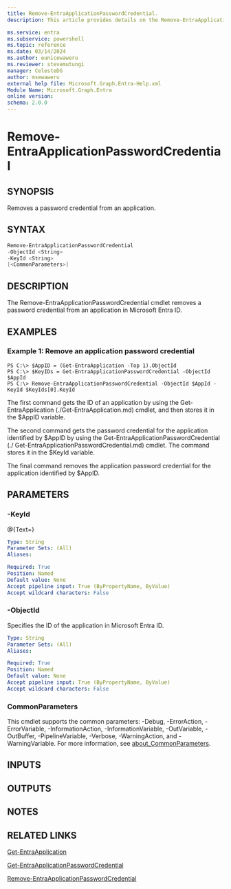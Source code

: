 ```yaml
---
title: Remove-EntraApplicationPasswordCredential.
description: This article provides details on the Remove-EntraApplicationPasswordCredential command.

ms.service: entra
ms.subservice: powershell
ms.topic: reference
ms.date: 03/14/2024
ms.author: eunicewaweru
ms.reviewer: stevemutungi
manager: CelesteDG
author: msewaweru
external help file: Microsoft.Graph.Entra-Help.xml
Module Name: Microsoft.Graph.Entra
online version:
schema: 2.0.0
---
```


# Remove-EntraApplicationPasswordCredential

## SYNOPSIS
Removes a password credential from an application.

## SYNTAX

```powershell
Remove-EntraApplicationPasswordCredential 
-ObjectId <String> 
-KeyId <String>
[<CommonParameters>]
```

## DESCRIPTION
The Remove-EntraApplicationPasswordCredential cmdlet removes a password credential from an application in Microsoft Entra ID.

## EXAMPLES

### Example 1: Remove an application password credential
```
PS C:\> $AppID = (Get-EntraApplication -Top 1).ObjectId
PS C:\> $KeyIDs = Get-EntraApplicationPasswordCredential -ObjectId $AppId
PS C:\> Remove-EntraApplicationPasswordCredential -ObjectId $AppId -KeyId $KeyIds[0].KeyId
```

The first command gets the ID of an application by using the Get-EntraApplication (./Get-EntraApplication.md) cmdlet, and then stores it in the $AppID variable.

The second command gets the password credential for the application identified by $AppID by using the Get-EntraApplicationPasswordCredential (./ Get-EntraApplicationPasswordCredential.md) cmdlet. 
The command stores it in the $KeyId variable.

The final command removes the application password credential for the application identified by $AppID.

## PARAMETERS

### -KeyId
@{Text=}

```yaml
Type: String
Parameter Sets: (All)
Aliases:

Required: True
Position: Named
Default value: None
Accept pipeline input: True (ByPropertyName, ByValue)
Accept wildcard characters: False
```

### -ObjectId
Specifies the ID of the application in Microsoft Entra ID.

```yaml
Type: String
Parameter Sets: (All)
Aliases:

Required: True
Position: Named
Default value: None
Accept pipeline input: True (ByPropertyName, ByValue)
Accept wildcard characters: False
```

### CommonParameters
This cmdlet supports the common parameters: -Debug, -ErrorAction, -ErrorVariable, -InformationAction, -InformationVariable, -OutVariable, -OutBuffer, -PipelineVariable, -Verbose, -WarningAction, and -WarningVariable. For more information, see [about_CommonParameters](https://go.microsoft.com/fwlink/?LinkID=113216).

## INPUTS

## OUTPUTS

## NOTES

## RELATED LINKS

[Get-EntraApplication](Get-EntraApplication.md)

[Get-EntraApplicationPasswordCredential](Get-EntraApplicationPasswordCredential.md)

[Remove-EntraApplicationPasswordCredential](Remove-EntraApplicationPasswordCredential.md)


